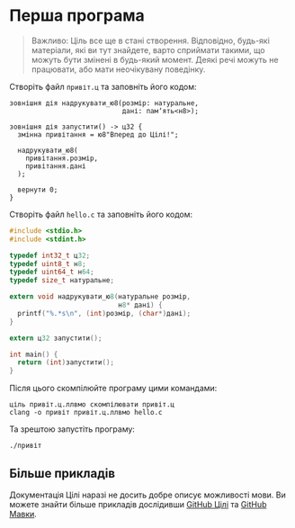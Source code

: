 # Перша програма

> Важливо: Ціль все ще в стані створення. Відповідно, будь-які матеріали, які ви тут знайдете, варто сприймати такими,
> що можуть бути змінені в будь-який момент. Деякі речі можуть не працювати, або мати неочікувану поведінку.

Створіть файл `привіт.ц` та заповніть його кодом:

```ціль
зовнішня дія надрукувати_ю8(розмір: натуральне,
                            дані: памʼять<н8>);

зовнішня дія запустити() -> ц32 {
  змінна привітання = ю8"Вперед до Цілі!";

  надрукувати_ю8(
    привітання.розмір,
    привітання.дані
  );

  вернути 0;
}
```

Створіть файл `hello.c` та заповніть його кодом:

```c
#include <stdio.h>
#include <stdint.h>

typedef int32_t ц32;
typedef uint8_t н8;
typedef uint64_t н64;
typedef size_t натуральне;

extern void надрукувати_ю8(натуральне розмір,
                           н8* дані) {
  printf("%.*s\n", (int)розмір, (char*)дані);
}

extern ц32 запустити();

int main() {
  return (int)запустити();
}
```

Після цього скомпілюйте програму цими командами:

```shell
ціль привіт.ц.ллвмо скомпілювати привіт.ц
clang -o привіт привіт.ц.ллвмо hello.c
```

Та зрештою запустіть програму:

```shell
./привіт
```

## Більше прикладів

Документація Цілі наразі не досить добре описує можливості мови. Ви можете знайти більше прикладів
дослідивши [GitHub Цілі](https://github.com/tsil-ukr) та [GitHub Мавки](https://github.com/mavka-ukr).
